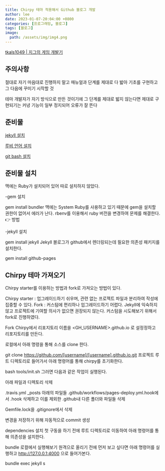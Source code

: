```yaml
---
title: Chirpy 테마 적용해서 Github 블로그 개발
author: lee
date: 2023-01-07-20:04:00 +0800
categories: [프로그래밍, 블로그]
tags: [블로그]
image:
  path: /assets/img/img4.png
---
```


<p data-ke-size="size16"><a href="https://tkdals1049.github.io/">tkals1049 | 지그의 게임 개발기 </a></p>


## 주의사항
절대로 자기 마음대로 진행하지 말고 
매뉴얼과 단계를 제대로 다 밟아 기초를 구현하고 
그 다음에 꾸미기 시작할 것

테마 개발자가 자기 방식으로 만든 것이기에 그 단계를 제대로 밟지 않는다면
제대로 구현되기는 커녕 기능이 일부 정지되어 오류가 잘 뜬다

## 준비물

<p data-ke-size="size16"><a href="https://https://jekyllrb-ko.github.io/">jekyll 설치 </a></p>
<p data-ke-size="size16"><a href="https://rubyinstaller.org/downloads/">루비 언어 설치 </a></p>
<p data-ke-size="size16"><a href="https://https://git-scm.com/">git bash 설치 </a></p>

## 준비물 설치

맥에는 Ruby가 설치되어 있어 따로 설치하지 않았다.

-gem 설치

gem install bundler
맥에는 System Ruby를 사용하고 있기 때문에 gem을 설치할 권한이 없어서 에러가 난다. rbenv를 이용해서 ruby 버전을 변경하여 문제를 해결한다. 👉 방법


-jekyll 설치

gem install jekyll
Jekyll 블로그가 github에서 렌더링되는데 필요한 의존성 패키지를 설치한다.

gem install github-pages

## Chirpy 테마 가져오기

Chirpy starter를 이용하는 방법과 fork로 가져오는 방법이 있다.

Chirpy starter : 업그레이드하기 쉬우며, 관련 없는 프로젝트 파일과 분리하여 작성에 집중할 수 있다.
Fork : 커스텀에 편리하나 업그레이드하기 어렵다. Jekyll에 익숙하지 않고 프로젝트에 기여할 의사가 없으면 권장되지 않는다.
커스텀을 시도해보기 위해서 fork로 진행하였다.

Fork Chirpy에서 리포지토리 이름을 <GH_USERNAME>.github.io 로 설정정하고 리포지토리를 만든다.

로컬에서 아래 명령을 통해 소스를 clone 한다.

git clone https://github.com/[username]/[username].github.io.git
프로젝트 루트 디렉토리로 들어가서 아래 명령어를 통해 chirpy를 초기화한다.

bash tools/init.sh
그러면 다음과 같은 작업이 실행된다.

아래 파일과 디렉토리 삭제

.travis.yml
_posts 아래의 파일들
.github/workflows/pages-deploy.yml.hook에서 .hook 삭제하고 이를 제외한 .github내 다른 폴더와 파일들 삭제

Gemfile.lock을 .gitignore에서 삭제

변경을 저장하기 위해 자동적으로 commit 생성

dependencies 설치
첫 구동을 하기 전에 루트 디렉토리로 이동하여 아래 명령어를 통해 의존성을 설치한다.

bundle
로컬에서 실행해보기
원격으로 올리기 전에 먼저 보고 싶다면 아래 명령어를 실행하고 http://127.0.0.1:4000 으로 들어가본다.

bundle exec jekyll s
